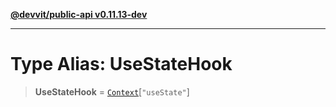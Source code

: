 [**@devvit/public-api v0.11.13-dev**](../README.md)

---

# Type Alias: UseStateHook

> **UseStateHook** = [`Context`](Context.md)\[`"useState"`\]
